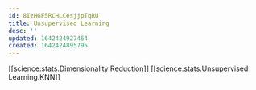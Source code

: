 ```yaml
---
id: 8IzHGF5RCHLCesjjpTqRU
title: Unsupervised Learning
desc: ''
updated: 1642424927464
created: 1642424895795
---
```



[[science.stats.Dimensionality Reduction]]
[[science.stats.Unsupervised Learning.KNN]]

